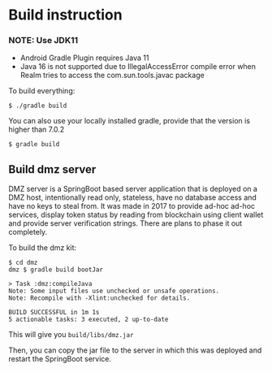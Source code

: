 # Build instruction
### NOTE: Use JDK11
- Android Gradle Plugin requires Java 11
- Java 16 is not supported due to IllegalAccessError compile error when Realm tries to access the com.sun.tools.javac package

To build everything:

```
$ ./gradle build
```

You can also use your locally installed gradle, provide that the version is higher than 7.0.2

```
$ gradle build
```

## Build dmz server

DMZ server is a SpringBoot based server application that is deployed on a DMZ host, intentionally read only, stateless, have no database access and have no keys to steal from. It was made in 2017 to provide ad-hoc ad-hoc services, display token status by reading from blockchain using client wallet and provide server verification strings. There are plans to phase it out completely.

To build the dmz kit:

```
$ cd dmz
dmz $ gradle build bootJar

> Task :dmz:compileJava
Note: Some input files use unchecked or unsafe operations.
Note: Recompile with -Xlint:unchecked for details.

BUILD SUCCESSFUL in 1m 1s
5 actionable tasks: 3 executed, 2 up-to-date
```

This will give you `build/libs/dmz.jar`

Then, you can copy the jar file to the server in which this was deployed and restart the SpringBoot service.

